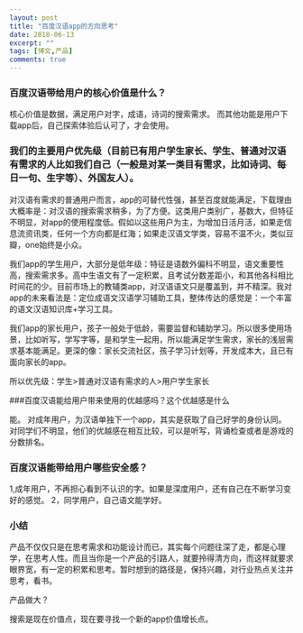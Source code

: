 ```yaml
---
layout: post
title: "百度汉语app的方向思考"
date: 2018-06-13
excerpt: ""
tags: [博文,产品]
comments: true
---
```


### 百度汉语带给用户的核心价值是什么？

核心价值是数据，满足用户对字，成语，诗词的搜索需求。
而其他功能是用户下载app后，自己探索体验后认可了，才会使用。

### 我们的主要用户优先级（目前已有用户学生家长、学生、普通对汉语有需求的人比如我们自己（一般是对某一类目有需求，比如诗词、每日一句、生字等）、外国友人）。

对汉语有需求的普通用户而言，app的可替代性强，甚至百度就能满足，下载理由大概率是：对汉语的搜索需求稍多，为了方便。这类用户类别广，基数大，但特征不明显，对app的使用程度低。假如以这些用户为主，为增加日活月活，如果走信息流资讯类，任何一个方向都是红海；如果走汉语文学类，容易不温不火，类似豆瓣，one始终是小众。

我们app的学生用户，大部分是低年级：特征是语数外偏科不明显，语文重要性高，搜索需求多。高中生语文有了一定积累，且考试分数差距小，和其他各科相比时间花的少。目前市场上的教辅类app，对汉语语文只是覆盖到，并不精深。我对app的未来看法是：定位成语文汉语学习辅助工具，整体传达的感觉是：一个丰富的语文汉语知识库+学习工具。

我们app的家长用户，孩子一般处于低龄，需要监督和辅助学习。所以很多使用场景，比如听写，学写字等，是和学生一起用，所以能满足学生需求，家长的浅层需求基本能满足。更深的像：家长交流社区，孩子学习计划等，开发成本大，且已有面向家长的app。

所以优先级：学生>普通对汉语有需求的人>用户学生家长

###百度汉语能给用户带来使用的优越感吗？这个优越感是什么

能。
对成年用户，为汉语单独下一个app，其实是获取了自己好学的身份认同。
对同学们不明显，他们的优越感在相互比较，可以是听写，背诵检查或者是游戏的分数排名。

### 百度汉语能带给用户哪些安全感？

1,成年用户，不再担心看到不认识的字。如果是深度用户，还有自己在不断学习变好的感觉。
2，同学用户，自己语文能学好。


### 小结

产品不仅仅只是在思考需求和功能设计而已，其实每个问题往深了走，都是心理学，在思考人性。而且当你是一个产品的引路人，就要拎得清方向，而这样就要求眼界宽，有一定的积累和思考。暂时想到的路径是，保持兴趣，对行业热点关注并思考，看书。

产品做大？

搜索是现在价值点，现在要寻找一个新的app价值增长点。







